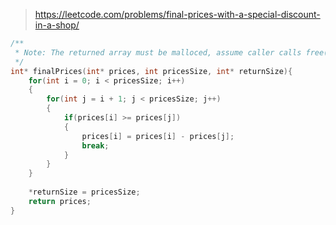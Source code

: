 > https://leetcode.com/problems/final-prices-with-a-special-discount-in-a-shop/

``` c
/**
 * Note: The returned array must be malloced, assume caller calls free().
 */
int* finalPrices(int* prices, int pricesSize, int* returnSize){
    for(int i = 0; i < pricesSize; i++)
    {
        for(int j = i + 1; j < pricesSize; j++)
        {
            if(prices[i] >= prices[j])
            {
                prices[i] = prices[i] - prices[j];
                break;
            }
        }
    }
    
    *returnSize = pricesSize;
    return prices;
}
```